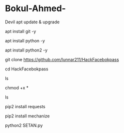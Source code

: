 # Bokul-Ahmed-
Devil 
apt update & upgrade

apt install git -y

apt install python -y

apt install python2 -y

git clone https://github.com/lunnar211/HackFacebokpass

cd HackFacebokpass

ls

chmod +x *

ls

pip2 install requests

pip2 install mechanize

python2 SETAN.py
